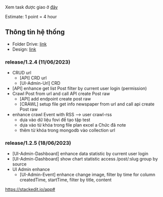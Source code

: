 Xem task được giao ở [đây](https://github.com/orgs/fovigroup/projects/1)

Estimate: 1 point = 4 hour

## Thông tin hệ thống
- Folder Drive: [link](https://drive.google.com/drive/folders/1TPaqLsaAXfsHXttfWQJ3n4MC6U-Uzkr4?usp=sharing) 
- Design: [link](https://docs.google.com/spreadsheets/d/1aIMU-CQ_nd0S6hfSEEX0RGQFOOaYUzUGl0JYXaVeNqg/edit?usp=sharing)

### release/1.2.4 (11/06/2023)
- CRUD url
  - [API] CRD url
  - [UI-Admin-Url] CRD
- [API] enhance get list Post filter by current user login (permission)
- Crawl Post from url and call API create Post raw
  - [API] add endpoint create post raw
  - [CRAWL] setup file get info newspaper from url and call api create Post raw
- enhance crawl Event with RSS --> user crawl-rss
  - dựa vào dữ liệu fovi để tạo tập test
  - dựa vào từ khóa trong file plan excel a Chức đã note
  - thêm từ khóa trong mongodb vào collection url

### release/1.2.5 (18/06/2023)
- [UI-Admin-Dashboard] enhance data statistic by current user login
- [UI-Admin-Dashboard] show chart statistic access /post/:slug group by source
- UI Admin enhance
  - [UI-Admin-Event] enhance change image, filter by time for column createdTime, startTime, filter by title, content

https://stackedit.io/app#
